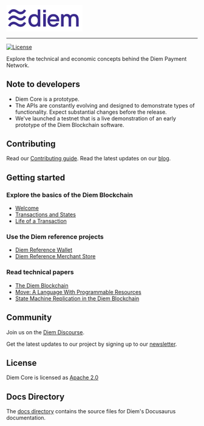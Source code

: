 <a href="https://developers.diem.com">
		<img width="200" src="./static/img/diem-logo.png" alt="Diem Logo" />
</a>

<hr/>

[![License](https://img.shields.io/badge/license-Apache-green.svg)](LICENSE.md)

Explore the technical and economic concepts behind the Diem Payment Network.

## Note to developers
* Diem Core is a prototype.
* The APIs are constantly evolving and designed to demonstrate types of functionality. Expect substantial changes before the release.
* We've launched a testnet that is a live demonstration of an early prototype of the Diem Blockchain software.

## Contributing

Read our [Contributing guide](https://developers.diem.com/docs/community/contributing). Read the latest updates on our [blog](https://www.diem.com/en-us/media-press-news/).

## Getting started

### Explore the basics of the Diem Blockchain
* [Welcome](https://developers.diem.com//docs/welcome-to-diem)
* [Transactions and States](https://developers.diem.com/docs/basics/basics-txns-states)
* [Life of a Transaction](https://developers.diem.com//docs/transactions/basics-life-of-txn)

### Use the Diem reference projects
* [Diem Reference Wallet](https://developers.diem.com//docs/wallets-and-merchant-stores/diem-reference-wallet)
* [Diem Reference Merchant Store](https://developers.diem.com//docs/wallets-and-merchant-stores/diem-reference-merchant-store)

### Read technical papers
* [The Diem Blockchain](https://developers.diem.com/docs/technical-papers/the-diem-blockchain-paper)
* [Move: A Language With Programmable Resources](https://developers.diem.com/docs/technical-papers/move-paper)
* [State Machine Replication in the Diem Blockchain](https://developers.diem.com/docs/technical-papers/state-machine-replication-paper)

## Community

Join us on the [Diem Discourse](https://community.diem.com).

Get the latest updates to our project by signing up to our [newsletter](https://developers.diem.com/newsletter_form).

## License

Diem Core is licensed as [Apache 2.0](https://github.com/diem/diem/blob/main/LICENSE)

## Docs Directory

The [docs directory](./docs/) contains the source files for Diem's Docusaurus documentation.
